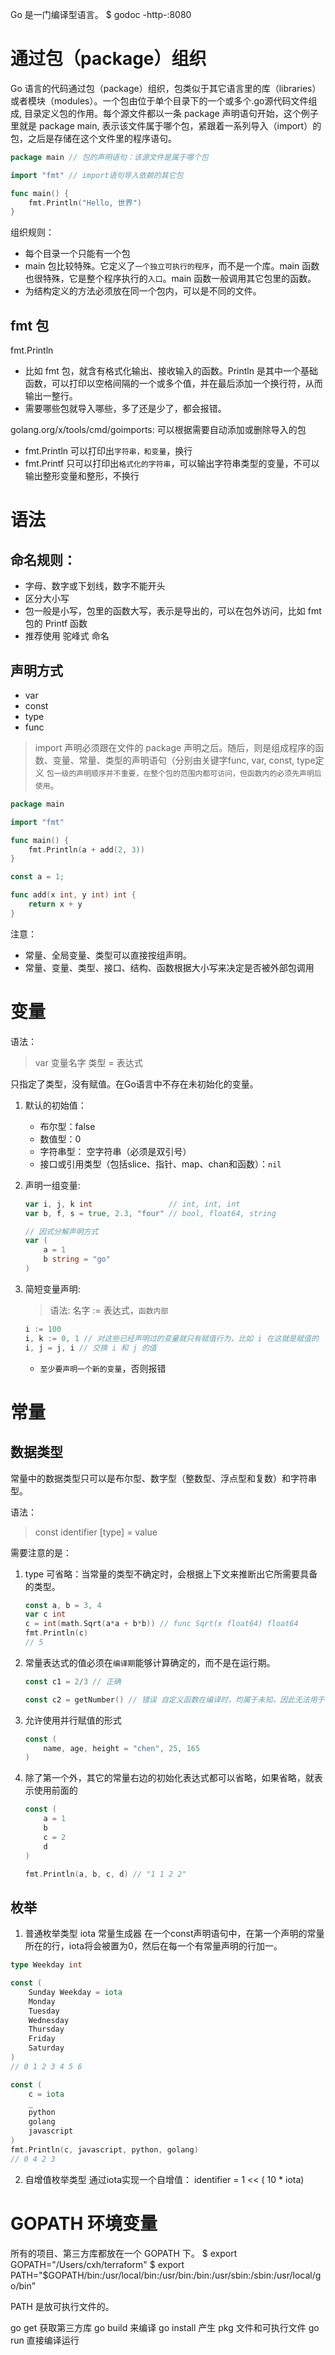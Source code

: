 Go 是一门编译型语言。
$ godoc -http-:8080

# 通过包（package）组织

Go 语言的代码通过包（package）组织，包类似于其它语言里的库（libraries）或者模块（modules）。一个包由位于单个目录下的一个或多个.go源代码文件组成, 目录定义包的作用。每个源文件都以一条 package 声明语句开始，这个例子里就是 package main, 表示该文件属于哪个包，紧跟着一系列导入（import）的包，之后是存储在这个文件里的程序语句。

```go
package main // 包的声明语句：该源文件是属于哪个包

import "fmt" // import语句导入依赖的其它包

func main() {
    fmt.Println("Hello, 世界")
}
```
组织规则：
- 每个目录一个只能有一个包
- main 包比较特殊。它定义了`一个独立可执行的程序`，而不是一个库。main 函数 也很特殊，它是整个程序执行的`入口`。main 函数一般调用其它包里的函数。
- 为结构定义的方法必须放在同一个包内，可以是不同的文件。


## fmt 包
fmt.Println
- 比如 fmt 包，就含有格式化输出、接收输入的函数。Println 是其中一个基础函数，可以打印以空格间隔的一个或多个值，并在最后添加一个换行符，从而输出一整行。
- 需要哪些包就导入哪些，多了还是少了，都会报错。

golang.org/x/tools/cmd/goimports: 可以根据需要自动添加或删除导入的包

- fmt.Println  可以打印出`字符串，和变量`，换行
- fmt.Printf  只可以打印出`格式化的字符串`，可以输出字符串类型的变量，不可以输出整形变量和整形，不换行


# 语法
## 命名规则：
- 字母、数字或下划线，数字不能开头
- 区分大小写
- 包一般是小写，包里的函数大写，表示是导出的，可以在包外访问，比如 fmt 包的 Printf 函数
- 推荐使用 驼峰式 命名

## 声明方式
- var
- const
- type
- func

> import 声明必须跟在文件的 package 声明之后。随后，则是组成程序的函数、变量、常量、类型的声明语句（分别由关键字func, var, const, type定义
>`包一级的声明顺序并不重要，在整个包的范围内都可访问，但函数内的必须先声明后使用`。
```go
package main

import "fmt"

func main() {
	fmt.Println(a + add(2, 3))
}

const a = 1;

func add(x int, y int) int {
	return x + y
}
```

注意：
- 常量、全局变量、类型可以直接按组声明。
- 常量、变量、类型、接口、结构、函数根据大小写来决定是否被外部包调用


# 变量
语法：
> var 变量名字 类型 = 表达式

只指定了类型，没有赋值。在Go语言中不存在未初始化的变量。

1. 默认的初始值：
    - 布尔型：false
    - 数值型：0
    - 字符串型： 空字符串（必须是双引号）
    - 接口或引用类型（包括slice、指针、map、chan和函数）：`nil`

2. 声明一组变量: 
    ```go
    var i, j, k int                 // int, int, int
    var b, f, s = true, 2.3, "four" // bool, float64, string

    // 因式分解声明方式
    var (
        a = 1
        b string = "go"
    )
    ```
3. 简短变量声明:
    > 语法: 名字 := 表达式，`函数内部`

    ```go
    i := 100
    i, k := 0, 1 // 对这些已经声明过的变量就只有赋值行为，比如 i 在这就是赋值的
    i, j = j, i // 交换 i 和 j 的值
    ```
    - `至少要声明一个新的变量`，否则报错



# 常量
## 数据类型
常量中的数据类型只可以是布尔型、数字型（整数型、浮点型和复数）和字符串型。

语法：
> const identifier [type] = value

需要注意的是：
1. type 可省略：当常量的类型不确定时，会根据上下文来推断出它所需要具备的类型。
    ```go
    const a, b = 3, 4
    var c int
    c = int(math.Sqrt(a*a + b*b)) // func Sqrt(x float64) float64
    fmt.Println(c)
    // 5
    ```

2. 常量表达式的值必须在`编译期`能够计算确定的，而不是在运行期。
    ```go
    const c1 = 2/3 // 正确

    const c2 = getNumber() // 错误 自定义函数在编译时，均属于未知，因此无法用于常量的赋值，但内置函数可以使用，如：len()。
    ```

3. 允许使用并行赋值的形式
    ```go
    const (
        name, age, height = "chen", 25, 165
    )
    ```

4. 除了第一个外，其它的常量右边的初始化表达式都可以省略，如果省略，就表示使用前面的
    ```go
    const (
        a = 1
        b
        c = 2
        d
    )

    fmt.Println(a, b, c, d) // "1 1 2 2"
    ```


## 枚举
1. 普通枚举类型
iota 常量生成器
在一个const声明语句中，在第一个声明的常量所在的行，iota将会被置为0，然后在每一个有常量声明的行加一。
```go
type Weekday int

const (
    Sunday Weekday = iota
    Monday
    Tuesday
    Wednesday
    Thursday
    Friday
    Saturday
)
// 0 1 2 3 4 5 6
```
```go
const (
    c = iota
    _
    python
    golang
    javascript
)
fmt.Println(c, javascript, python, golang)
// 0 4 2 3
```

2. 自增值枚举类型
通过iota实现一个自增值：
identifier = 1 << ( 10 * iota)



# GOPATH 环境变量
所有的项目、第三方库都放在一个 GOPATH 下。
$ export GOPATH="/Users/cxh/terraform"
$ export PATH="$GOPATH/bin:/usr/local/bin:/usr/bin:/bin:/usr/sbin:/sbin:/usr/local/go/bin"

PATH 是放可执行文件的。


go get 获取第三方库
go build 来编译
go install 产生 pkg 文件和可执行文件
go run 直接编译运行
